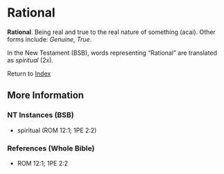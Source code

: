 # Rational
**Rational**. 
Being real and true to the real nature of something (acai). 
Other forms include: 
*Genuine*, *True*. 




In the New Testament (BSB), words representing “Rational” are translated as 
*spiritual* (2x). 


Return to [Index](00-Index.md)

## More Information

### NT Instances (BSB)

* spiritual (ROM 12:1; 1PE 2:2)



### References (Whole Bible)

* ROM 12:1; 1PE 2:2



